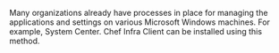 Many organizations already have processes in place for managing the
applications and settings on various Microsoft Windows machines. For
example, System Center. Chef Infra Client can be installed using this
method.